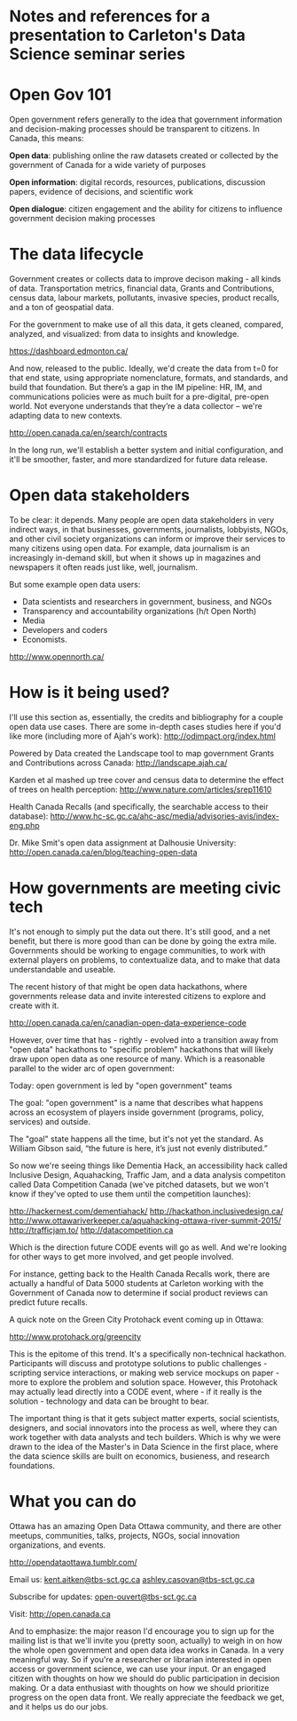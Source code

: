 Notes and references for a presentation to Carleton's Data Science seminar series
===============

Open Gov 101
===============
Open government refers generally to the idea that government information and decision-making processes should be transparent to citizens. In Canada, this means:

**Open data**: publishing online the raw datasets created or collected by the government of Canada for a wide variety of purposes

**Open information**: digital records, resources, publications, discussion papers, evidence of decisions, and scientific work

**Open dialogue**: citizen engagement and the ability for citizens to influence government decision making processes

The data lifecycle
===============
Government creates or collects data to improve decison making - all kinds of data. Transportation metrics, financial data, Grants and Contributions, census data, labour markets, pollutants, invasive species, product recalls, and a ton of geospatial data.

For the government to make use of all this data, it gets cleaned, compared, analyzed, and visualized: from data to insights and knowledge.

https://dashboard.edmonton.ca/

And now, released to the public. Ideally, we'd create the data from t=0 for that end state, using appropriate nomenclature, formats, and standards, and build that foundation. But there’s a gap in the IM pipeline: HR, IM, and communications policies were as much built for a pre-digital, pre-open world. Not everyone understands that they’re a data collector – we're adapting data to new contexts.

http://open.canada.ca/en/search/contracts

In the long run, we'll establish a better system and initial configuration, and it'll be smoother, faster, and more standardized for future data release.

Open data stakeholders
===============

To be clear: it depends. Many people are open data stakeholders in very indirect ways, in that businesses, governments, journalists, lobbyists, NGOs, and other civil society organizations can inform or improve their services to many citizens using open data. For example, data journalism is an increasingly in-demand skill, but when it shows up in magazines and newspapers it often reads just like, well, journalism.

But some example open data users:

* Data scientists and researchers in government, business, and NGOs
* Transparency and accountability organizations (h/t Open North)
* Media
* Developers and coders
* Economists.

http://www.opennorth.ca/

How is it being used?
===============

I'll use this section as, essentially, the credits and bibliography for a couple open data use cases. There are some in-depth cases studies here if you'd like more (including more of Ajah's work): http://odimpact.org/index.html 

Powered by Data created the Landscape tool to map government Grants and Contributions across Canada:
http://landscape.ajah.ca/

Karden et al mashed up tree cover and census data to determine the effect of trees on health perception:
http://www.nature.com/articles/srep11610

Health Canada Recalls (and specifically, the searchable access to their database):
http://www.hc-sc.gc.ca/ahc-asc/media/advisories-avis/index-eng.php

Dr. Mike Smit's open data assignment at Dalhousie University:
http://open.canada.ca/en/blog/teaching-open-data

How governments are meeting civic tech
===============

It's not enough to simply put the data out there. It's still good, and a net benefit, but there is more good than can be done by going the extra mile. Governments should be working to engage communities, to work with external players on problems, to contextualize data, and to make that data understandable and useable.

The recent history of that might be open data hackathons, where governments release data and invite interested citizens to explore and create with it.

http://open.canada.ca/en/canadian-open-data-experience-code

However, over time that has - rightly - evolved into a transition away from "open data" hackathons to "specific problem" hackathons that will likely draw upon open data as one resource of many. Which is a reasonable parallel to the wider arc of open government:

Today: open government is led by "open government" teams

The goal: "open government" is a name that describes what happens across an ecosystem of players inside government (programs, policy, services) and outside.

The "goal" state happens all the time, but it's not yet the standard. As William Gibson said, “the future is here, it’s just not evenly distributed.”

So now we're seeing things like Dementia Hack, an accessibility hack called Inclusive Design, Aquahacking, Traffic Jam, and a data analysis competiton called Data Competition Canada (we've pitched datasets, but we won't know if they've opted to use them until the competition launches):

http://hackernest.com/dementiahack/
http://hackathon.inclusivedesign.ca/
http://www.ottawariverkeeper.ca/aquahacking-ottawa-river-summit-2015/
http://trafficjam.to/
http://datacompetition.ca

Which is the direction future CODE events will go as well. And we're looking for other ways to get more involved, and get people involved.

For instance, getting back to the Health Canada Recalls work, there are actually a handful of Data 5000 students at Carleton working with the Government of Canada now to determine if social product reviews can predict future recalls.

A quick note on the Green City Protohack event coming up in Ottawa:

http://www.protohack.org/greencity

This is the epitome of this trend. It's a specifically non-technical hackathon. Participants will discuss and prototype solutions to public challenges - scripting service interactions, or making web service mockups on paper - more to explore the problem and solution space. However, this Protohack may actually lead directly into a CODE event, where - if it really is the solution - technology and data can be brought to bear.

The important thing is that it gets subject matter experts, social scientists, designers, and social innovators into the process as well, where they can work together with data analysts and tech builders. Which is why we were drawn to the idea of the Master's in Data Science in the first place, where the data science skills are built on economics, busieness, and research foundations.

What you can do
===============

Ottawa has an amazing Open Data Ottawa community, and there are other meetups, communities, talks, projects, NGOs, social innovation organizations, and events.

http://opendataottawa.tumblr.com/


Email us:
kent.aitken@tbs-sct.gc.ca
ashley.casovan@tbs-sct.gc.ca

Subscribe for updates:
open-ouvert@tbs-sct.gc.ca

Visit:
http://open.canada.ca

And to emphasize: the major reason I'd encourage you to sign up for the mailing list is that we'll invite you (pretty soon, actually) to weigh in on how the whole open government and open data idea works in Canada. In a very meaningful way. So if you're a researcher or librarian interested in open access or government science, we can use your input. Or an engaged citizen with thoughts on how we should do public participation in decision making. Or a data enthusiast with thoughts on how we should prioritize progress on the open data front. We really appreciate the feedback we get, and it helps us do our jobs.
